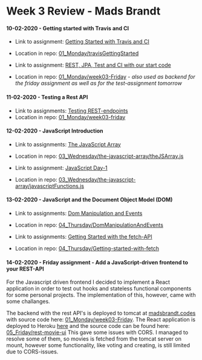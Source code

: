 # Week 3 Review - Mads Brandt

#### 10-02-2020 - Getting started with Travis and CI

- Link to assignment: [Getting Started with Travis and CI](https://docs.google.com/document/d/1yN8fiKHI5oz4TfZrH_zHla51eiQ42F8tognZ4vefcVw/edit)
- Location in repo: [01_Monday/travisGettingStarted](01_Monday/travisGettingStarted)

- Link to assignment: [REST, JPA, Test and CI with our start code](https://docs.google.com/document/d/1X3fK_9k2x4nImWI66EGrKbN0bOYXPRAepmGPEc-crHU/edit)
- Location in repo: [01_Monday/week03-Friday](01_Monday/week03-Friday) - *also used as backend for the friday assignment as well as for the test-assignment tomorrow*

#### 11-02-2020 - Testing a Rest API
- Link to assignments: [Testing REST-endpoints](https://docs.google.com/document/d/1ukf16bSqAso0XBubaGv1InwBfl5o5987JwWZIiN7prM/edit)
- Location in repo: [01_Monday/week03-friday](01_Monday/week03-Friday)

#### 12-02-2020 - JavaScript Introduction
- Link to assignments: [The JavaScript Array](https://docs.google.com/document/d/1eEJbwvOn19fy9MoasclKURqpk3rRVSHZ4S0hGsQUG3s/edit)
- Location in repo: [03_Wednesday/the-javascript-array/theJSArray.js](03_Wednesday/the-javascript-array/theJSArray.js)

- Link to assignment: [JavaScript Day-1](https://docs.google.com/document/d/1g4NPayMnNV8UUNdoTLZdcf4BehCip14QDuRwa4V7uFU/edit)
- Location in repo: [03_Wednesday/the-javascript-array/javascriptFunctions.js](03_Wednesday/the-javascript-array/javascriptFunctions.js)

#### 13-02-2020 - JavaScript and the Document Object Model (DOM)
- Link to assignments: [Dom Manipulation and Events](https://docs.google.com/document/d/1vctwfldnReoszybFU0jO7Jm7JQ4Ia-CJvEymaj-QClM/)
- Location in repo: [04_Thursday/DomManipulationAndEvents](04_Thursday/DomManipulationAndEvents)

- Link to assignments: [Getting Started with the fetch-API](https://docs.google.com/document/d/1eR7qJhV_fZH2VbqmyA6YWhzDCInvAHwpEeU-R3UvPAw/edit)
- Location in repo: [04_Thursday/Getting-started-with-fetch](04_Thursday/Getting-started-with-fetch)

#### 14-02-2020 - Friday assignment - Add a JavaScript-driven frontend to your REST-API

For the Javascript driven frontend I decided to implement a React application in order to test out hooks and stateless functional components for some personal projects.
The implementation of this, however, came with some challanges.

The backend with the rest API's is deployed to tomcat at [madsbrandt.codes](madsbrandt.codes)  with source code here: [01_Monday/week03-Friday](01_Monday/week03-Friday). 
The React application is deployed to Heroku [here](https://cph-3sem-week3-friday.herokuapp.com/) and the source code can be found here: [05_Friday/rest-movie-ui](05_Friday/rest-movie-ui)
This gave some issues with CORS. 
I managed to resolve some of them, so movies is fetched from the tomcat server on mount, however some functionality, like voting and creating, is still limited due to CORS-issues. 
